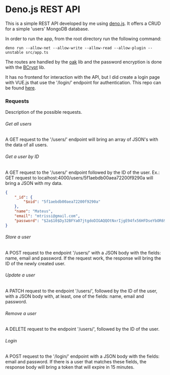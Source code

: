 # Deno.js REST API
This is a simple REST API developed by me using [deno.js](https://deno.land/). It offers a CRUD for a simple 'users' MongoDB database.

In order to run the app, from the root directory run the following command:

```
deno run --allow-net --allow-write --allow-read --allow-plugin --unstable src/app.ts
```

The routes are handled by the [oak](https://deno.land/x/oak) lib and the password encryption is done with the [BCrypt](https://deno.land/x/bcrypt) lib.

It has no frontend for interaction with the API, but I did create a login page with VUE.js that use the '/login/' endpoint for authentication. This repo can be found [here](https://github.com/mtrissi/vue-login-page-for-denojs-app).

### Requests
Description of the possible requests.

###### Get all users
A GET request to the '/users/' endpoint will bring an array of JSON's with the data of all users.

###### Get a user by ID
A GET request to the '/users/' endpoint followed by the ID of the user. Ex.: GET request to localhost:4000/users/5f1aebdb00aea72200f9290a will bring a JSON with my data.

```JSON
{
    "_id": {
        "$oid": "5f1aebdb00aea72200f9290a"
    },
    "name": "Mateus",
    "email": "mtrissi@gmail.com",
    "password": "$2a$10$Dy32BFYa07jtgdoDIGAQQOtNxrIjgE94fx56HFDseYbOR69bg7f6e"
}
```

###### Store a user
A POST request to the endpoint '/users/' with a JSON body with the fields: name, email and password. If the request work, the response will bring the ID of the newly created user.

###### Update a user
A PATCH request to the endpoint '/users/', followed by the ID of the user, with a JSON body with, at least, one of the fields: name, email and password.

###### Remove a user
A DELETE request to the endpoint '/users/', followed by the ID of the user.

###### Login
A POST request to the '/login/' endpoint with a JSON body with the fields: email and password. If there is a user that matches these fields, the response body will bring a token that will expire in 15 minutes.

